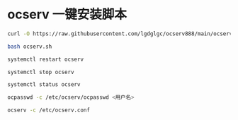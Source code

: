 # ocserv 一键安装脚本
``` bash
curl -O https://raw.githubusercontent.com/lgdglgc/ocserv888/main/ocserv.sh
```
``` bash
bash ocserv.sh
```
``` bash
systemctl restart ocserv
```
``` bash
systemctl stop ocserv
```
``` bash
systemctl status ocserv
```
```bash
ocpasswd -c /etc/ocserv/ocpasswd <用户名>
```
```bash
ocserv -c /etc/ocserv.conf
```
